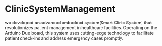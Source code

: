 # ClinicSystemManagement
we developed an advanced embedded system(Smart Clinic System)  that revolutionizes patient management in healthcare facilities. Operating on the Arduino Due board, this system uses cutting-edge technology to facilitate patient check-ins and address emergency cases promptly.
